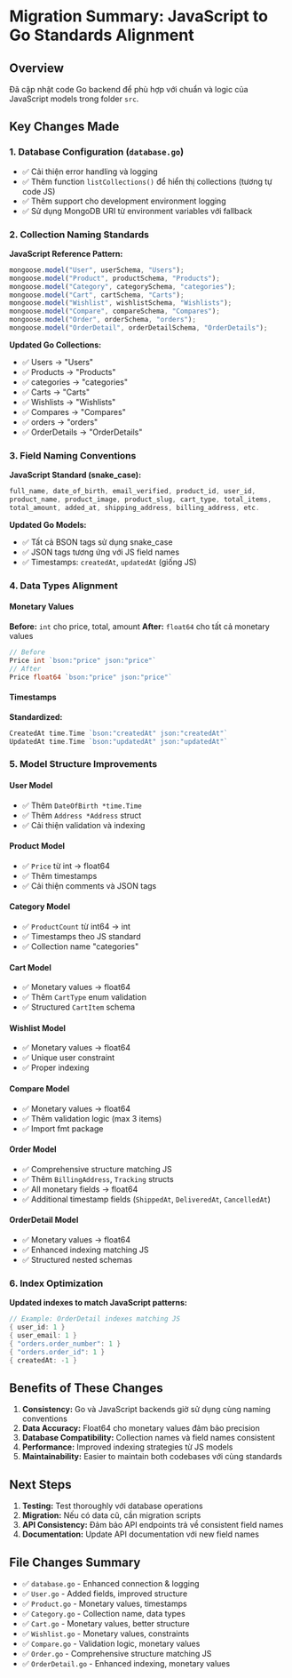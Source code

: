 # Migration Summary: JavaScript to Go Standards Alignment

## Overview
Đã cập nhật code Go backend để phù hợp với chuẩn và logic của JavaScript models trong folder `src`.

## Key Changes Made

### 1. Database Configuration (`database.go`)
- ✅ Cải thiện error handling và logging
- ✅ Thêm function `listCollections()` để hiển thị collections (tương tự code JS)
- ✅ Thêm support cho development environment logging
- ✅ Sử dụng MongoDB URI từ environment variables với fallback

### 2. Collection Naming Standards
**JavaScript Reference Pattern:**
```javascript
mongoose.model("User", userSchema, "Users");
mongoose.model("Product", productSchema, "Products"); 
mongoose.model("Category", categorySchema, "categories");
mongoose.model("Cart", cartSchema, "Carts");
mongoose.model("Wishlist", wishlistSchema, "Wishlists");
mongoose.model("Compare", compareSchema, "Compares");
mongoose.model("Order", orderSchema, "orders");
mongoose.model("OrderDetail", orderDetailSchema, "OrderDetails");
```

**Updated Go Collections:**
- ✅ Users → "Users"
- ✅ Products → "Products" 
- ✅ categories → "categories"
- ✅ Carts → "Carts"
- ✅ Wishlists → "Wishlists"
- ✅ Compares → "Compares"
- ✅ orders → "orders"
- ✅ OrderDetails → "OrderDetails"

### 3. Field Naming Conventions
**JavaScript Standard (snake_case):**
```javascript
full_name, date_of_birth, email_verified, product_id, user_id, 
product_name, product_image, product_slug, cart_type, total_items, 
total_amount, added_at, shipping_address, billing_address, etc.
```

**Updated Go Models:**
- ✅ Tất cả BSON tags sử dụng snake_case
- ✅ JSON tags tương ứng với JS field names
- ✅ Timestamps: `createdAt`, `updatedAt` (giống JS)

### 4. Data Types Alignment

#### Monetary Values
**Before:** `int` cho price, total, amount
**After:** `float64` cho tất cả monetary values
```go
// Before
Price int `bson:"price" json:"price"`
// After  
Price float64 `bson:"price" json:"price"`
```

#### Timestamps
**Standardized:** 
```go
CreatedAt time.Time `bson:"createdAt" json:"createdAt"`
UpdatedAt time.Time `bson:"updatedAt" json:"updatedAt"`
```

### 5. Model Structure Improvements

#### User Model
- ✅ Thêm `DateOfBirth *time.Time`
- ✅ Thêm `Address *Address` struct
- ✅ Cải thiện validation và indexing

#### Product Model  
- ✅ `Price` từ int → float64
- ✅ Thêm timestamps
- ✅ Cải thiện comments và JSON tags

#### Category Model
- ✅ `ProductCount` từ int64 → int  
- ✅ Timestamps theo JS standard
- ✅ Collection name "categories"

#### Cart Model
- ✅ Monetary values → float64
- ✅ Thêm `CartType` enum validation
- ✅ Structured `CartItem` schema

#### Wishlist Model
- ✅ Monetary values → float64
- ✅ Unique user constraint
- ✅ Proper indexing

#### Compare Model
- ✅ Monetary values → float64
- ✅ Thêm validation logic (max 3 items)
- ✅ Import fmt package

#### Order Model
- ✅ Comprehensive structure matching JS
- ✅ Thêm `BillingAddress`, `Tracking` structs
- ✅ All monetary fields → float64
- ✅ Additional timestamp fields (`ShippedAt`, `DeliveredAt`, `CancelledAt`)

#### OrderDetail Model
- ✅ Monetary values → float64
- ✅ Enhanced indexing matching JS
- ✅ Structured nested schemas

### 6. Index Optimization
**Updated indexes to match JavaScript patterns:**
```go
// Example: OrderDetail indexes matching JS
{ user_id: 1 }
{ user_email: 1 }  
{ "orders.order_number": 1 }
{ "orders.order_id": 1 }
{ createdAt: -1 }
```

## Benefits of These Changes

1. **Consistency:** Go và JavaScript backends giờ sử dụng cùng naming conventions
2. **Data Accuracy:** Float64 cho monetary values đảm bảo precision
3. **Database Compatibility:** Collection names và field names consistent
4. **Performance:** Improved indexing strategies từ JS models
5. **Maintainability:** Easier to maintain both codebases với cùng standards

## Next Steps

1. **Testing:** Test thoroughly với database operations
2. **Migration:** Nếu có data cũ, cần migration scripts
3. **API Consistency:** Đảm bảo API endpoints trả về consistent field names
4. **Documentation:** Update API documentation với new field names

## File Changes Summary

- ✅ `database.go` - Enhanced connection & logging
- ✅ `User.go` - Added fields, improved structure  
- ✅ `Product.go` - Monetary values, timestamps
- ✅ `Category.go` - Collection name, data types
- ✅ `Cart.go` - Monetary values, better structure
- ✅ `Wishlist.go` - Monetary values, constraints
- ✅ `Compare.go` - Validation logic, monetary values
- ✅ `Order.go` - Comprehensive structure matching JS
- ✅ `OrderDetail.go` - Enhanced indexing, monetary values
